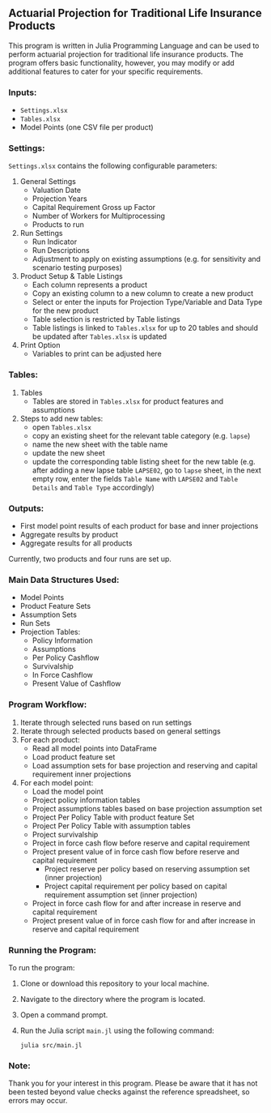 ## Actuarial Projection for Traditional Life Insurance Products

This program is written in Julia Programming Language and can be used to perform actuarial projection for traditional life insurance products. The program offers basic functionality, however, you may modify or add additional features to cater for your specific requirements.

### Inputs:

- `Settings.xlsx`
- `Tables.xlsx`
- Model Points (one CSV file per product)

### Settings:

`Settings.xlsx` contains the following configurable parameters:

1. General Settings
   - Valuation Date
   - Projection Years
   - Capital Requirement Gross up Factor
   - Number of Workers for Multiprocessing
   - Products to run
2. Run Settings
   - Run Indicator
   - Run Descriptions
   - Adjustment to apply on existing assumptions (e.g. for sensitivity and scenario testing purposes)
3. Product Setup & Table Listings
   - Each column represents a product
   - Copy an existing column to a new column to create a new product
   - Select or enter the inputs for Projection Type/Variable and Data Type for the new product
   - Table selection is restricted by Table listings
   - Table listings is linked to `Tables.xlsx` for up to 20 tables and should be updated after `Tables.xlsx` is updated
4. Print Option
   -  Variables to print can be adjusted here

### Tables:

1. Tables
   - Tables are stored in `Tables.xlsx` for product features and assumptions
2. Steps to add new tables:
   - open `Tables.xlsx` 
   - copy an existing sheet for the relevant table category (e.g. `lapse`)
   - name the new sheet with the table name
   - update the new sheet 
   - update the corresponding table listing sheet for the new table (e.g. after adding a new lapse table `LAPSE02`, go to `lapse` sheet, in the next empty row, enter the fields `Table Name` with `LAPSE02` and `Table Details` and `Table Type` accordingly)

### Outputs:

- First model point results of each product for base and inner projections
- Aggregate results by product
- Aggregate results for all products

Currently, two products and four runs are set up.

### Main Data Structures Used:

- Model Points
- Product Feature Sets
- Assumption Sets
- Run Sets
- Projection Tables:
   - Policy Information
   - Assumptions
   - Per Policy Cashflow
   - Survivalship
   - In Force Cashflow
   - Present Value of Cashflow
  
### Program Workflow:

1. Iterate through selected runs based on run settings
2. Iterate through selected products based on general settings
3. For each product:
   - Read all model points into DataFrame
   - Load product feature set
   - Load assumption sets for base projection and reserving and capital requirement inner projections
4. For each model point:
   - Load the model point
   - Project policy information tables
   - Project assumptions tables based on base projection assumption set
   - Project Per Policy Table with product feature Set
   - Project Per Policy Table with assumption tables
   - Project survivalship
   - Project in force cash flow before reserve and capital requirement
   - Project present value of in force cash flow before reserve and capital requirement
      - Project reserve per policy based on reserving assumption set (inner projection)
      - Project capital requirement per policy based on capital requirement assumption set (inner projection)
   - Project in force cash flow for and after increase in reserve and capital requirement 
   - Project present value of in force cash flow for and after increase in reserve and capital requirement

### Running the Program:

To run the program:

1. Clone or download this repository to your local machine.
2. Navigate to the directory where the program is located.
3. Open a command prompt.
4. Run the Julia script `main.jl` using the following command:
   
   ```
   julia src/main.jl
   ```

### Note:

Thank you for your interest in this program. Please be aware that it has not been tested beyond value checks against the reference spreadsheet, so errors may occur.
